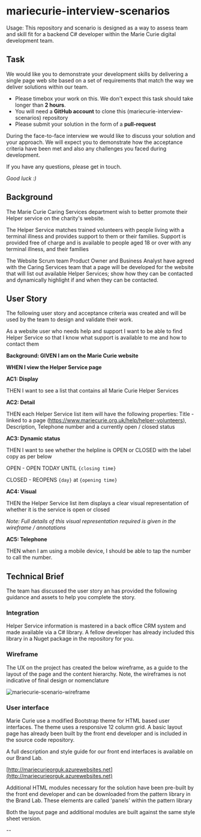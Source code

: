 # mariecurie-interview-scenarios

Usage: This repository and scenario is designed as a way to assess team and skill fit for a backend C# developer within the Marie Curie digital development team.

## Task
We would like you to demonstrate your development skills by delivering a single page web site based on a set of requirements that match the way we deliver solutions within our team.

* Please timebox your work on this. We don't expect this task should take longer than **2 hours**.
* You will need a **GitHub account** to clone this (mariecurie-interview-scenarios) repository
* Please submit your solution in the form of a **pull-request**

During the face-to-face interview we would like to discuss your solution and your approach. We will expect you to demonstrate how the acceptance criteria have been met and also any challenges you faced during development.

If you have any questions, please get in touch.

*Good luck :)*

## Background
The Marie Curie Caring Services department wish to better promote their Helper service on the charity's website.

The Helper Service matches trained volunteers with people living with a terminal illness and provides support to them or their families. Support is provided free of charge and is available to people aged 18 or over with any terminal illness, and their families

The Website Scrum team Product Owner and Business Analyst have agreed with the Caring Services team that a page will be developed for the website that will list out available Helper Services; show how they can be contacted and dynamically highlight if and when they can be contacted.

## User Story
The following user story and acceptance criteria was created and will be used by the team to design and validate their work.

As a website user who needs help and support
I want to be able to find Helper Service
so that I know what support is available to me and how to contact them 

**Background: GIVEN I am on the Marie Curie website**
 
**WHEN I view the Helper Service page**

**AC1: Display**

THEN I want to see a list that contains all Marie Curie Helper Services

**AC2: Detail**

THEN each Helper Service list item will have the following properties: Title - linked to a page (https://www.mariecurie.org.uk/help/helper-volunteers), Description, Telephone number and a currently open / closed status

**AC3: Dynamic status**

THEN I want to see whether the helpline is OPEN or CLOSED with the label copy as per below

OPEN - OPEN TODAY UNTIL `{closing time}`

CLOSED - REOPENS `{day}` at `{opening time}`

**AC4: Visual** 

THEN the Helper Service list item displays a clear visual representation of whether it is the service is open or closed

*Note: Full details of this visual representation required is given in the wireframe / annotations*

**AC5: Telephone**

THEN when I am using a mobile device, I should be able to tap the number to call the number.

## Technical Brief
The team has discussed the user story an has provided the following guidance and assets to help you complete the story.

### Integration
Helper Service information is mastered in a back office CRM system and made available via a C# library. A fellow developer has already included this library in a Nuget package in the repository for you. 

### Wireframe
The UX on the project has created the below wireframe, as a guide to the layout of the page and the content hierarchy. Note, the wireframes is not indicative of final design or nomenclature

![mariecurie-scenario-wireframe](https://cloud.githubusercontent.com/assets/1429224/7251036/313b7ee0-e81f-11e4-85a6-3b905d8313cc.png)


### User interface
Marie Curie use a modified Bootstrap theme for HTML based user interfaces. The theme uses a responsive 12 column grid. A basic layout page has already been built by the front end developer and is included in the source code repository.

A full description and style guide for our front end interfaces is available on our Brand Lab.

[http://mariecurieorguk.azurewebsites.net](http://mariecurieorguk.azurewebsites.net)

Additional HTML modules necessary for the solution have been pre-built by the front end developer and can be downloaded from the pattern library in the Brand Lab. These elements are called 'panels' within the pattern library

Both the layout page and additional modules are built against the same style sheet version.





--




